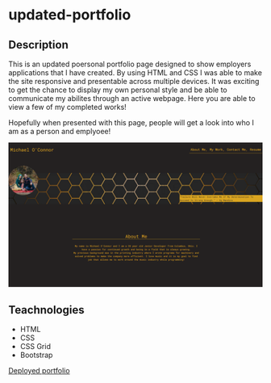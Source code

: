 # updated-portfolio

## Description

This is an updated poersonal portfolio page designed to show employers applications that I have created. By using HTML and CSS I was able to make the site responsive and presentable across multiple devices.  It was exciting to get the chance to display my own personal style and be able to communicate my abilites through an active webpage.  Here you are able to view a few of my completed works!

Hopefully when presented with this page, people will get a look into who I am as a person and emplyoee!

![](assests\images\updated-portfolio.png)

## Teachnologies 

* HTML
* CSS
* CSS Grid
* Bootstrap

[Deployed portfolio](https://oconnor97.github.io/updated-portfolio/)
